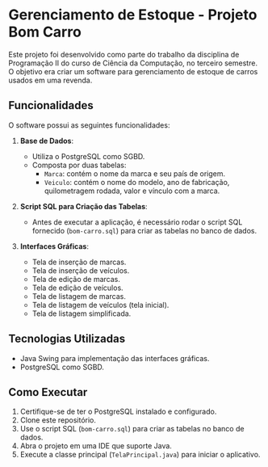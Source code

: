 # Gerenciamento de Estoque - Projeto Bom Carro

Este projeto foi desenvolvido como parte do trabalho da disciplina de Programação II do curso de Ciência da Computação, no terceiro semestre. O objetivo era criar um software para gerenciamento de estoque de carros usados em uma revenda.

## Funcionalidades

O software possui as seguintes funcionalidades:

1. **Base de Dados**:
   - Utiliza o PostgreSQL como SGBD.
   - Composta por duas tabelas:
     - `Marca`: contém o nome da marca e seu país de origem.
     - `Veiculo`: contém o nome do modelo, ano de fabricação, quilometragem rodada, valor e vínculo com a marca.

2. **Script SQL para Criação das Tabelas**:
   - Antes de executar a aplicação, é necessário rodar o script SQL fornecido (`bom-carro.sql`) para criar as tabelas no banco de dados.

3. **Interfaces Gráficas**:
   - Tela de inserção de marcas.
   - Tela de inserção de veículos.
   - Tela de edição de marcas.
   - Tela de edição de veículos.
   - Tela de listagem de marcas.
   - Tela de listagem de veículos (tela inicial).
   - Tela de listagem simplificada.

## Tecnologias Utilizadas

- Java Swing para implementação das interfaces gráficas.
- PostgreSQL como SGBD.

## Como Executar

1. Certifique-se de ter o PostgreSQL instalado e configurado.
2. Clone este repositório.
3. Use o script SQL (`bom-carro.sql`) para criar as tabelas no banco de dados.
4. Abra o projeto em uma IDE que suporte Java.
5. Execute a classe principal (`TelaPrincipal.java`) para iniciar o aplicativo.
